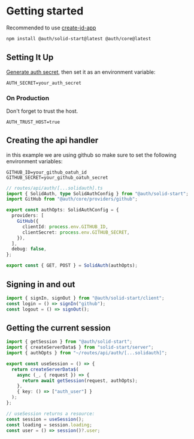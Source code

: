 # Getting started

Recommended to use [create-jd-app](https://github.com/OrJDev/create-jd-app)

```bash
npm install @auth/solid-start@latest @auth/core@latest
```

## Setting It Up

[Generate auth secret](https://generate-secret.vercel.app/32), then set it as an environment variable:

```
AUTH_SECRET=your_auth_secret
```

### On Production

Don't forget to trust the host.

```
AUTH_TRUST_HOST=true
```

## Creating the api handler

in this example we are using github so make sure to set the following environment variables:

```
GITHUB_ID=your_github_oatuh_id
GITHUB_SECRET=your_github_oatuh_secret
```

```ts
// routes/api/auth/[...solidauth].ts
import { SolidAuth, type SolidAuthConfig } from "@auth/solid-start";
import GitHub from "@auth/core/providers/github";

export const authOpts: SolidAuthConfig = {
  providers: [
    GitHub({
      clientId: process.env.GITHUB_ID,
      clientSecret: process.env.GITHUB_SECRET,
    }),
  ],
  debug: false,
};

export const { GET, POST } = SolidAuth(authOpts);
```

## Signing in and out

```ts
import { signIn, signOut } from "@auth/solid-start/client";
const login = () => signIn("github");
const logout = () => signOut();
```

## Getting the current session

```ts
import { getSession } from "@auth/solid-start";
import { createServerData$ } from "solid-start/server";
import { authOpts } from "~/routes/api/auth/[...solidauth]";

export const useSession = () => {
  return createServerData$(
    async (_, { request }) => {
      return await getSession(request, authOpts);
    },
    { key: () => ["auth_user"] }
  );
};

// useSession returns a resource:
const session = useSession();
const loading = session.loading;
const user = () => session()?.user;
```
